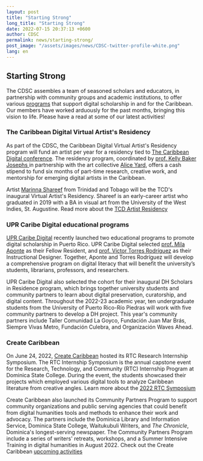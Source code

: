```yaml
---
layout: post
title: "Starting Strong"
long_title: "Starting Strong"
date: 2022-07-15 20:37:13 +0600
author: CDSC
permalink: news/starting-strong/
post_image: "/assets/images/news/CDSC-twitter-profile-white.png"
lang: en
---
```


<h2>Starting Strong</h2> 

<p>The CDSC assembles a team of seasoned scholars and educators, in partnership with community groups and academic institutions, to offer various <a href="http://cdscollective.org/programs/" target="_blank">programs</a>
that support digital scholarship in and for the Caribbean. Our members have worked arduously for the past months, bringing this vision to life. Please have a read at some of our latest activities!</p>

<h3>The Caribbean Digital Virtual Artist's Residency</h3>
<p>As part of the CDSC, the Caribbean Digital Virtual Artist's Residency program will fund an artist per year for a residency tied to <a href="http://caribbeandigitalnyc.net//" target="_blank">The Caribbean Digital conference</a>. The residency program, coordinated by <a href="https://kbjosephs.net/=en" target="_blank">prof. Kelly Baker Josephs </a> in partnership with the art collective <a href="http://aliceyard.blogspot.com/" target="_blank">Alice Yard</a>, offers a cash stipend to fund six months of part-time research, creative work, and mentorship for emerging digital artists in the Caribbean.</p>

<p>Artist <a href="https://www.instagram.com/mahrinnart/?hl=en" target="_blank">Marinna Shareef</a> from Trinidad and Tobago will be the TCD's inaugural Virtual Artist's Residency. Shareef is an early-career artist who graduated in 2019 with a BA in visual art from the University of the West Indies, St. Augustine. Read more about the <a href="http://caribbeandigitalnyc.net/residency/" target="_blank">TCD Artist Residency</a></p>

<h3>UPR Caribe Digital educational programs</h3> 
<p><a href="http://cdscollective.org/upr/" target="_blank">UPR Caribe Digital</a> recently launched two educational programs to promote digital scholarship in Puerto Rico. UPR Caribe Digital selected <a href="https://hcommons.org/members/milaapontegonzalez/" target="_blank">prof. Mila Aponte</a> as their Fellow Resident, and <a href="https://www.linkedin.com/in/v%C3%ADctor-torres-rodr%C3%ADguez-497130194/" target="_blank">prof. Víctor Torres Rodríguez</a> as their Instructional Designer. Together, Aponte and Torres Rodríguez will develop a comprehensive program on digital literacy that will benefit the university’s students, librarians, professors, and researchers.</p>

<p>UPR Caribe Digital also selected the cohort for their inaugural DH Scholars in Residence program, which brings together university students and community partners to learn about digital preservation, curatorship, and digital content. Throughout the 2022-23 academic year, ten undergraduate students from the University of Puerto Rico-Río Piedras will work with five community partners to develop a DH project. This year's community partners include Taller Comunidad La Goyco, Fundación Juan Mar Brás, Siempre Vivas Metro, Fundación Culebra, and Organización Waves Ahead.</p>

<h3>Create Caribbean</h3> 
<p>On June 24, 2022, <a href=" https://createcaribbean.org/create/" target="_blank"> Create Caribbean</a> hosted its RTC Research Internship Symposium. The RTC Internship Symposium is the annual capstone event for the Research, Technology, and Community (RTC) Internship Program at Dominica State College. During the event, the students showcased their projects which employed various digital tools to analyze Caribbean literature from creative angles. Learn more about the <a href="https://schuyleresprit.com/his115/symposium/" target="_blank">2022 RTC Symposium</a></p>

<p>Create Caribbean also launched its Community Partners Program to support community organizations and public serving agencies that could benefit from digital humanities tools and methods to enhance their work and advocacy. The partners include the Dominica Library and Information Service, Dominica State College, Waitukubuli Writers, and <i>The Chronicle</i>, Dominica's longest-serving newspaper. The Community Partners Program include a series of writers' retreats, workshops, and a Summer Intensive Training in digital humanities in August 2022. Check out the Create Caribbean <a href="https://createcaribbean.substack.com/p/new-opportunities-with-create?utm_source=substack&utm_medium=email&utm_content=share" target="_blank">upcoming activities</a></p> 
